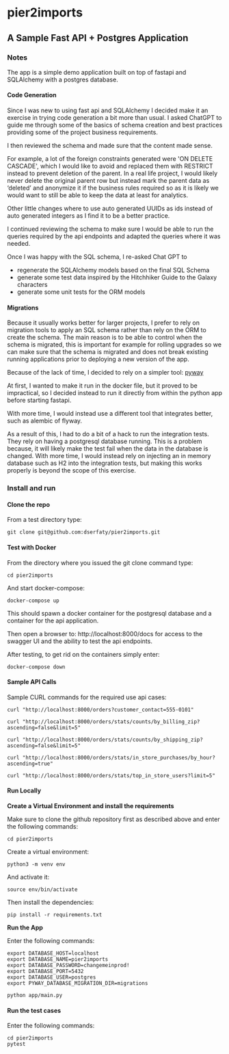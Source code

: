 # pier2imports
## A Sample Fast API + Postgres Application

### Notes
The app is a simple demo application built on top of fastapi and SQLAlchemy 
with a postgres database.

#### Code Generation
Since I was new to using fast api and SQLAlchemy I decided make it an exercise in 
trying code generation a bit more than usual. I asked ChatGPT 
to guide me through some of the basics of schema creation and best practices 
providing some of the project business requirements.

I then reviewed the schema and made sure that the content made sense. 

For example, a lot of the foreign constraints generated were 
'ON DELETE CASCADE', which I would like to avoid and replaced them 
with RESTRICT instead to prevent deletion of the parent. 
In a real life project, I would likely never delete the original parent 
row but instead mark the parent data as ‘deleted’ and anonymize it 
if the business rules required so as it is likely we would want to still 
be able to keep the data at least for analytics.

Other little changes where to use auto generated UUIDs as ids instead 
of auto generated integers as I find it to be a better practice.

I continued reviewing the schema to make sure I would be able 
to run the queries required by the api endpoints and adapted the queries
where it was needed.

Once I was happy with the SQL schema, I re-asked Chat GPT to
- regenerate the SQLAlchemy models based on the final SQL Schema
- generate some test data inspired by the Hitchhiker Guide to the Galaxy characters
- generate some unit tests for the ORM models

#### Migrations
Because it usually works better for larger projects, I prefer to
rely on migration tools to apply an SQL schema rather than rely on the ORM
to create the schema. The main reason is to be able to control when the
schema is migrated, this is important for example for rolling upgrades
so we can make sure that the schema is migrated and does not break
existing running applications prior to deploying a new version of the
app.

Because of the lack of time, I decided to rely on a simpler tool: [pyway](https://pypi.org/project/pyway/)

At first, I wanted to make it run in the docker file, but it proved to be impractical,
so I decided instead to run it directly from within the python app before 
starting fastapi.

With more time, I would instead use a different tool that integrates better, 
such as alembic of flyway.

As a result of this, I had to do a bit of a hack to run the integration tests.
They rely on having a postgresql database running.
This is a problem because, it will likely make the test fail when the data 
in the database is changed.
With more time, I would instead rely on injecting an in memory database such as
H2 into the integration tests, but making this works properly is beyond the 
scope of this exercise.

### Install and run

#### Clone the repo
From a test directory type:
```
git clone git@github.com:dserfaty/pier2imports.git
```

#### Test with Docker
From the directory where you issued the git clone command type:
```
cd pier2imports
```

And start docker-compose: 
```
docker-compose up
```

This should spawn a docker container for the postgresql database 
and a container for the api application.

Then open a browser to: http://localhost:8000/docs for access to the swagger UI 
and the ability to test the api endpoints.

After testing, to get rid on the containers simply enter:
```
docker-compose down
```


#### Sample API Calls

Sample CURL commands for the required use api cases:
```
curl "http://localhost:8000/orders?customer_contact=555-0101"
```
```
curl "http://localhost:8000/orders/stats/counts/by_billing_zip?ascending=false&limit=5"
```
```
curl "http://localhost:8000/orders/stats/counts/by_shipping_zip?ascending=false&limit=5"
```
```
curl "http://localhost:8000/orders/stats/in_store_purchases/by_hour?ascending=true"
```
```
curl "http://localhost:8000/orders/stats/top_in_store_users?limit=5"
```

#### Run Locally

**Create a Virtual Environment and install the requirements**

Make sure to clone the github repository first as described above 
and enter the following commands:

```
cd pier2imports
```
Create a virtual environment:
```
python3 -m venv env
```
And activate it:
```
source env/bin/activate
```
Then install the dependencies:
```
pip install -r requirements.txt
``` 

**Run the App**

Enter the following commands:
```
export DATABASE_HOST=localhost
export DATABASE_NAME=pier2imports
export DATABASE_PASSWORD=changemeinprod!
export DATABASE_PORT=5432
export DATABASE_USER=postgres
export PYWAY_DATABASE_MIGRATION_DIR=migrations

python app/main.py
```

#### Run the test cases

Enter the following commands:
```
cd pier2imports
pytest
```
